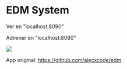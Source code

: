 # EDM System

Ver en "localhost:8090"

Adminer en "localhost:8080"

<image src="https://github.com/jmlcas/edm/blob/main/assets/edm-adminer.png">

App original: https://github.com/alecxcode/edm



